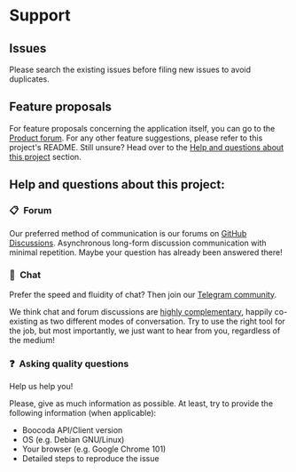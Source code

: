 # Support

## Issues

Please search the existing issues before filing new issues to avoid duplicates.

## Feature proposals

For feature proposals concerning the application itself, you can go to the [Product forum](https://github.com/boocoda/product/discussions). For any other feature suggestions, please refer to this project's README. Still unsure? Head over to the [Help and questions about this project](#help-and-questions-about-this-project) section.


## Help and questions about this project: 

### 📋&ensp;Forum 

Our preferred method of communication is our forums on [GitHub Discussions](https://github.com/boocoda/boocoda-api/discussions). Asynchronous long-form discussion communication with minimal repetition. Maybe your question has already been answered there!

### 💬&ensp;Chat 

Prefer the speed and fluidity of chat? Then join our [Telegram community](https://t.me/boocoda).

We think chat and forum discussions are [highly complementary](https://blog.discourse.org/2018/04/effectively-using-discourse-together-with-group-chat/), happily co-existing as two different modes of conversation. Try to use the right tool for the job, but most importantly, we just want to hear from you, regardless of the medium!

### ❓&ensp;Asking quality questions

Help us help you!

Please, give as much information as possible. At least, try to provide the following information (when applicable):

- Boocoda API/Client version
- OS (e.g. Debian GNU/Linux)
- Your browser (e.g. Google Chrome 101)
- Detailed steps to reproduce the issue
